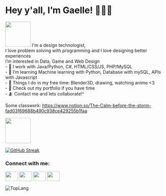 <h1> Hey y'all, I’m Gaelle! 🧑🏾‍💻 </h1>
<img src="https://media.baamboozle.com/uploads/images/1006/1630619695_555518_gif-url.gif" width="80" height="80" />
I'm a design technologist, <br/>
I love problem solving with programming and I love designing better experiences <br/>
I’m interested in Data, Game and Web Design <br/>
- 🐇 I work with Java/Python, C#, HTML/CSS/JS, PHP/MySQL  <br/>
- 🌱 I’m learning Machine learning with Python, Database with mySQL, APIs with Javascript <br/>
- 💞️ Things I do in my free time: Blender3D, drawing, watching anime <3 <br/>
- 👀 Check out my portfolio if you have time <br/>
- 🫂 Contact me and lets collaborate!^

Some classwork: https://www.notion.so/The-Calm-before-the-storm-fad03f69688b490c938ce429255b1faa

<img src="https://i.redd.it/a2m0j6fav6b81.gif"  width="80" height="80" />


[![GitHub Streak](https://github-readme-streak-stats.herokuapp.com/?user=DenverCoder1)](https://git.io/streak-stats)
<h3 align="left">Connect with me:</h3>
<p align="left">
<a href="your link" target="blank"><img align="center" src="https://cdn.jsdelivr.net/npm/simple-icons@3.0.1/icons/twitter.svg" alt="" height="30" width="40" /></a>
<a href="your link" target="blank"><img align="center" src="https://cdn.jsdelivr.net/npm/simple-icons@3.0.1/icons/linkedin.svg" alt="" height="30" width="40" /></a>
<a href="your link" target="blank"><img align="center" src="https://cdn.jsdelivr.net/npm/simple-icons@3.0.1/icons/instagram.svg" alt="" height="30" width="40" /></a>
<a href="your link" target="blank"><img align="center" src="https://cdn.jsdelivr.net/npm/simple-icons@3.0.1/icons/youtube.svg" alt="" height="30" width="40" /></a>
</p>

![TopLang](https://github-readme-stats.vercel.app/api/top-langs/?username=anuraghazra&theme=blue_navy&show_icons=true)


<!---
hmm what you searching for in here 👀
--->
